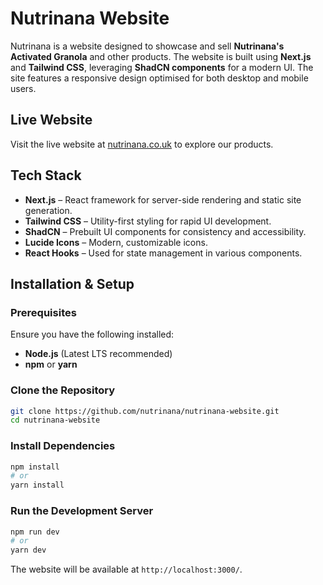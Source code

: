 # Nutrinana Website

Nutrinana is a website designed to showcase and sell **Nutrinana's Activated Granola** and other products. The website is built using **Next.js** and **Tailwind CSS**, leveraging **ShadCN components** for a modern UI. The site features a responsive design optimised for both desktop and mobile users.

## Live Website

Visit the live website at [nutrinana.co.uk](https://www.nutrinana.co.uk) to explore our products.

## Tech Stack

- **Next.js** – React framework for server-side rendering and static site generation.
- **Tailwind CSS** – Utility-first styling for rapid UI development.
- **ShadCN** – Prebuilt UI components for consistency and accessibility.
- **Lucide Icons** – Modern, customizable icons.
- **React Hooks** – Used for state management in various components.

## Installation & Setup

### Prerequisites

Ensure you have the following installed:

- **Node.js** (Latest LTS recommended)
- **npm** or **yarn**

### Clone the Repository

```bash
git clone https://github.com/nutrinana/nutrinana-website.git
cd nutrinana-website
```

### Install Dependencies

```bash
npm install
# or
yarn install
```

### Run the Development Server

```bash
npm run dev
# or
yarn dev
```

The website will be available at `http://localhost:3000/`.
